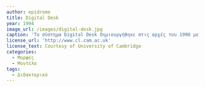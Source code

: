 ```yaml
---
author: epidrome
title: Digital Desk
year: 1994
image_url: /images/digital-desk.jpg
caption: 'Το σύστημα Digital Desk δημιουργήθηκε στις αρχές του 1990 με στόχο να φέρει τις δυνατότητες διάδρασης μεταξύ του ψηφιακού και φυσικού κόσμου πάνω στο τραπέζι, ακριβώς δηλαδή, το αντίθετο από την κατεύθυνση που ακολουθεί ο επιτραπέζιος υπολογισμός από το 1970.'
license_url: 'http://www.cl.cam.ac.uk'
license_text: Courtesy of University of Cambridge
categories:
  - Μορφές 
  - Μοντέλα 
tags:
  - Διδακτορικό 
---
```

